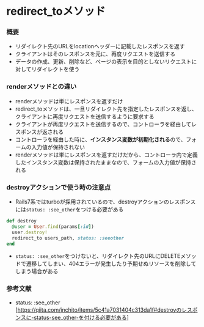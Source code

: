 # redirect_toメソッド

### 概要

- リダイレクト先のURLをlocationヘッダーに記載したレスポンスを返す
- クライアントはそのレスポンスを元に、再度リクエストを送信する
- データの作成、更新、削除など、ページの表示を目的としないリクエストに対してリダイレクトを使う

### renderメソッドとの違い

- renderメソッドは単にレスポンスを返すだけ
- redirect_toメソッドは、一旦リダイレクト先を指定したレスポンスを返し、クライアントに再度リクエストを送信するように要求する
- クライアントが再度リクエストを送信するので、コントローラを経由してレスポンスが返される
- コントローラを経由した時に、**インスタンス変数が初期化される**ので、フォームの入力値が保持されない
- renderメソッドは単にレスポンスを返すだけだから、コントローラ内で定義したインスタンス変数は保持されたままなので、フォームの入力値が保持される

### destroyアクションで使う時の注意点

- Rails7系ではturboが採用されているので、destroyアクションのレスポンスには`status: :see_other`をつける必要がある

```ruby
def destroy
  @user = User.find(params[:id])
  user.destroy!
  redirect_to users_path, status: :seeother
end
```

- `status: :see_other`をつけないと、リダイレクト先のURLにDELETEメソッドで遷移してしまい、404エラーが発生したり予期せぬリソースを削除してしまう場合がある

### 参考文献

- status: :see_other<br/>
[https://qiita.com/jnchito/items/5c41a7031404c313da1f#destroyのレスポンスに-status-see_other-を付ける必要がある]
